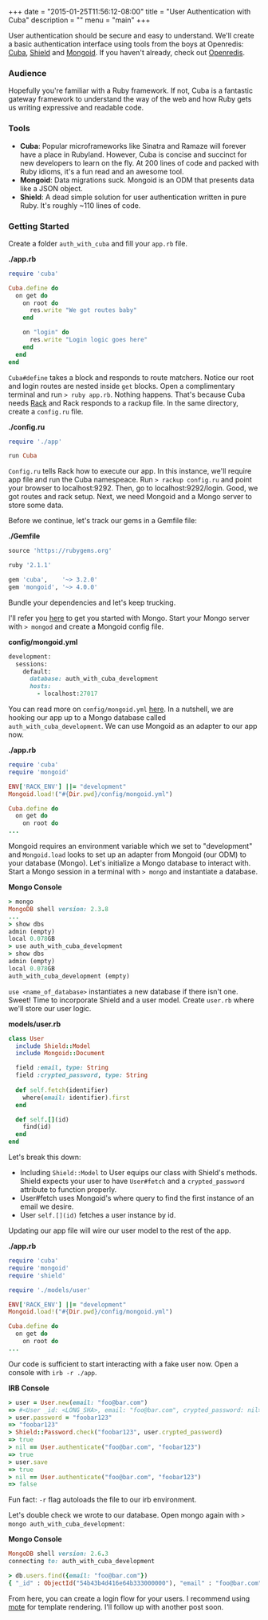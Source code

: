 +++
date = "2015-01-25T11:56:12-08:00"
title = "User Authentication with Cuba"
description = ""
menu = "main"
+++

User authentication should be secure and easy to understand. We'll create a basic authentication interface using tools from the boys at Openredis: [Cuba](https://github.com/soveran/cuba), [Shield](https://github.com/cyx/shield) and [Mongoid](https://github.com/mongoid/mongoid). If you haven't already, check out [Openredis](https://openredis.com/).

### Audience
Hopefully you're familiar with a Ruby framework. If not, Cuba is a fantastic gateway framework to understand the way of the web and how Ruby gets us writing expressive and readable code.

### Tools
- **Cuba**: Popular microframeworks like Sinatra and Ramaze will forever have a place in Rubyland. However, Cuba is concise and succinct for new developers to learn on the fly. At 200 lines of code and packed with Ruby idioms, it's a fun read and an awesome tool.
- **Mongoid**: Data migrations suck. Mongoid is an ODM that presents data like a JSON object.
- **Shield**: A dead simple solution for user authentication written in pure Ruby. It's roughly ~110 lines of code.

### Getting Started
Create a folder `auth_with_cuba` and fill your `app.rb` file.

**./app.rb**
```ruby
require 'cuba'

Cuba.define do
  on get do
    on root do
      res.write "We got routes baby"
    end

    on "login" do
      res.write "Login logic goes here"
    end
  end
end
```

`Cuba#define` takes a block and responds to route matchers. Notice our root and login routes are nested inside `get` blocks. Open a complimentary terminal and run `> ruby app.rb`. Nothing happens. That's because Cuba needs [Rack](http://rack.github.io/) and Rack responds to a rackup file. In the same directory, create a `config.ru` file. 

**./config.ru**
```ruby
require './app'

run Cuba
```

`Config.ru` tells Rack how to execute our app. In this instance, we'll require app file and run the Cuba namespeace. Run `> rackup config.ru` and point your browser to localhost:9292. Then, go to localhost:9292/login. Good, we got routes and rack setup. Next, we need Mongoid and a Mongo server to store some data.

Before we continue, let's track our gems in a Gemfile file:

**./Gemfile**
```ruby
source 'https://rubygems.org'

ruby '2.1.1'

gem 'cuba',    '~> 3.2.0'
gem 'mongoid', '~> 4.0.0'
```

Bundle your dependencies and let's keep trucking.

I'll refer you [here](http://docs.mongodb.org/manual/tutorial/install-mongodb-on-os-x/#install-mongodb-with-homebrew) to get you started with Mongo. Start your Mongo server with `> mongod` and create a Mongoid config file.

**config/mongoid.yml**
```ruby
development:
  sessions:
    default:
      database: auth_with_cuba_development
      hosts: 
        - localhost:27017
```

You can read more on `config/mongoid.yml` [here](http://mongoid.org/en/mongoid/docs/installation.html). In a nutshell, we are hooking our app up to a Mongo database called `auth_with_cuba_development`. We can use Mongoid as an adapter to our app now.

**./app.rb**
```ruby
require 'cuba'
require 'mongoid'

ENV['RACK_ENV'] ||= "development"
Mongoid.load!("#{Dir.pwd}/config/mongoid.yml")

Cuba.define do
  on get do
    on root do
...
```

Mongoid requires an environment variable which we set to "development" and `Mongoid.load` looks to set up an adapter from Mongoid (our ODM) to your database (Mongo). Let's initialize a Mongo database to interact with. Start a Mongo session in a terminal with `> mongo` and instantiate a database.

**Mongo Console**
```ruby
> mongo
MongoDB shell version: 2.3.8
...
> show dbs
admin (empty)
local 0.078GB
> use auth_with_cuba_development
> show dbs
admin (empty)
local 0.078GB
auth_with_cuba_development (empty)
```

`use <name_of_database>` instantiates a new database if there isn't one. Sweet! Time to incorporate Shield and a user model. Create `user.rb` where we'll store our user logic. 

**models/user.rb**
```ruby
class User
  include Shield::Model
  include Mongoid::Document

  field :email, type: String
  field :crypted_password, type: String
  
  def self.fetch(identifier)
    where(email: identifier).first
  end

  def self.[](id)
    find(id)
  end
end
```

Let's break this down:

- Including `Shield::Model` to User equips our class with Shield's methods. Shield expects your user to have `User#fetch` and a `crypted_password` attribute to function properly.
- User#fetch uses Mongoid's where query to find the first instance of an email we desire.
- User `self.[](id)` fetches a user instance by id.

Updating our app file will wire our user model to the rest of the app.

**./app.rb**
```ruby
require 'cuba'
require 'mongoid'
require 'shield'

require './models/user'

ENV['RACK_ENV'] ||= "development"
Mongoid.load!("#{Dir.pwd}/config/mongoid.yml")

Cuba.define do
  on get do
    on root do
...
```

Our code is sufficient to start interacting with a fake user now. Open a console with `irb -r ./app`.

**IRB Console**
```ruby
> user = User.new(email: "foo@bar.com")
=> #<User _id: <LONG_SHA>, email: "foo@bar.com", crypted_password: nil>
> user.password = "foobar123"
=> "foobar123"
> Shield::Password.check("foobar123", user.crypted_password)
=> true 
> nil == User.authenticate("foo@bar.com", "foobar123")
=> true
> user.save
=> true
> nil == User.authenticate("foo@bar.com", "foobar123")
=> false
```

Fun fact: `-r` flag autoloads the file to our irb environment.

Let's double check we wrote to our database. Open mongo again with `> mongo auth_with_cuba_development`:

**Mongo Console**
```ruby
MongoDB shell version: 2.6.3
connecting to: auth_with_cuba_development

> db.users.find({email: "foo@bar.com"})
{ "_id" : ObjectId("54b43b4d416e64b333000000"), "email" : "foo@bar.com", "crypted_password" : "900923b82a97febe274" }
```

From here, you can create a login flow for your users. I recommend using [mote](https://github.com/soveran/mote) for template rendering. I'll follow up with another post soon.
